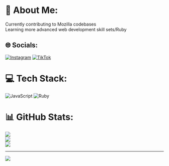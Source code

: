 # 💫 About Me:
Currently contributing to Mozilla codebases<br>Learning more advanced web development skill sets/Ruby


## 🌐 Socials:
[![Instagram](https://img.shields.io/badge/Instagram-%23E4405F.svg?logo=Instagram&logoColor=white)](https://instagram.com/vincelmao) [![TikTok](https://img.shields.io/badge/TikTok-%23000000.svg?logo=TikTok&logoColor=white)](https://tiktok.com/@vincelmao) 

# 💻 Tech Stack:
![JavaScript](https://img.shields.io/badge/javascript-%23323330.svg?style=for-the-badge&logo=javascript&logoColor=%23F7DF1E) ![Ruby](https://img.shields.io/badge/ruby-%23CC342D.svg?style=for-the-badge&logo=ruby&logoColor=white)
# 📊 GitHub Stats:
![](https://github-readme-stats.vercel.app/api?username=vincentlmao&theme=react&hide_border=false&include_all_commits=false&count_private=false)<br/>
![](https://github-readme-streak-stats.herokuapp.com/?user=vincentlmao&theme=react&hide_border=false)<br/>
![](https://github-readme-stats.vercel.app/api/top-langs/?username=vincentlmao&theme=react&hide_border=false&include_all_commits=false&count_private=false&layout=compact)

---
[![](https://visitcount.itsvg.in/api?id=vincentlmao&icon=0&color=0)](https://visitcount.itsvg.in)

<!-- Proudly created with GPRM ( https://gprm.itsvg.in ) -->
